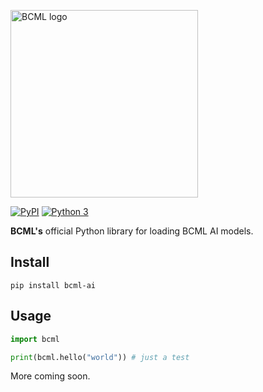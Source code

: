 <p>
  <img src="https://raw.githubusercontent.com/bcml-ai/bcml-ai/refs/heads/main/repo/bcml.webp" alt="BCML logo" width="300">
</p>

[![PyPI](https://img.shields.io/pypi/v/bcml-ai?logo=pypi&style=for-the-badge&color=#fff)](https://pypi.org/project/bcml-ai/)
[![Python 3](https://img.shields.io/badge/Python-3-3776AB?logo=python&logoColor=white&style=for-the-badge)](https://www.python.org/)
<!-- [![Discord](https://img.shields.io/badge/Discord-join-5865F2?logo=discord&logoColor=white&style=for-the-badge)](https://discord.gg/YOUR_INVITE_CODE) -->


**BCML's** official Python library for loading BCML AI models.

## Install
```
pip install bcml-ai
```

## Usage
```python
import bcml

print(bcml.hello("world")) # just a test
```

More coming soon.